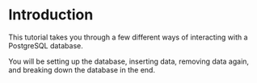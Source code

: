 # Introduction
This tutorial takes you through a few different ways of interacting with a PostgreSQL database.

You will be setting up the database, inserting data, removing data again, and breaking down the database in the end.